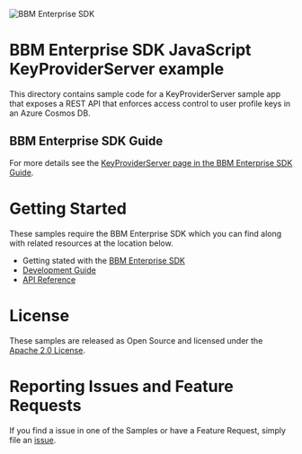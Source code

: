 ![BBM Enterprise SDK](https://developer.blackberry.com/files/bbm-enterprise/documents/guide/resources/images/bnr-bbm-enterprise-sdk-title.png)

# BBM Enterprise SDK JavaScript KeyProviderServer example

This directory contains sample code for a KeyProviderServer sample app 
that exposes a REST API that enforces access control to user profile
keys in an Azure Cosmos DB.

## BBM Enterprise SDK Guide 
For more details see the 
[KeyProviderServer page in the BBM Enterprise SDK Guide](https://developer.blackberry.com/files/bbm-enterprise/documents/guide/html/examples/javascript/KeyProviderServer/README.html).

# Getting Started

These samples require the BBM Enterprise SDK which you can find along with related resources at the location below.
    
* Getting stated with the [BBM Enterprise SDK](https://developers.blackberry.com/us/en/products/blackberry-bbm-enterprise-sdk.html)
* [Development Guide](https://developer.blackberry.com/files/bbm-enterprise/documents/guide/html/index.html)
* [API Reference](https://developer.blackberry.com/files/bbm-enterprise/documents/guide/reference/javascript/index.html)

# License

These samples are released as Open Source and licensed under the [Apache 2.0 License](http://www.apache.org/licenses/LICENSE-2.0.html).

# Reporting Issues and Feature Requests

If you find a issue in one of the Samples or have a Feature Request, simply file an [issue](https://github.com/blackberry/bbme-sdk-javascript-samples/issues).
